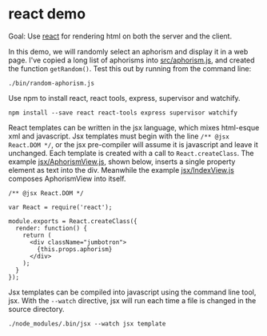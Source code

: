 react demo
==========

Goal: Use [react](http://facebook.github.io/react/)
for rendering html on both the server and the client.

In this demo,
we will randomly select an aphorism and display it in a web page.
I've copied a long list of aphorisms into
[src/aphorism.js](src/aphorism.js),
and created the function `getRandom()`.
Test this out by running from the command line:

    ./bin/random-aphorism.js

Use npm to install react, react tools, express, supervisor and watchify.

    npm install --save react react-tools express supervisor watchify

React templates can be written in the jsx language,
which mixes html-esque xml and javascript.
Jsx templates must begin with the line `/** @jsx React.DOM */`,
or the jsx pre-compiler will assume it is javascript and leave it unchanged.
Each template is created with a call to `React.createClass`.
The example [jsx/AphorismView.js](jsx/AphorismView.js), shown below,
inserts a single property element as text into the div.
Meanwhile the example [jsx/IndexView.js](jsx/IndexView.js) composes AphorismView into itself.

    /** @jsx React.DOM */

    var React = require('react');

    module.exports = React.createClass({
      render: function() {
        return (
          <div className="jumbotron">
            {this.props.aphorism}
          </div>
        );
      }
    });

Jsx templates can be compiled into javascript using the command line tool, jsx.
With the `--watch` directive,
jsx will run each time a file is changed in the source directory.

    ./node_modules/.bin/jsx --watch jsx template
